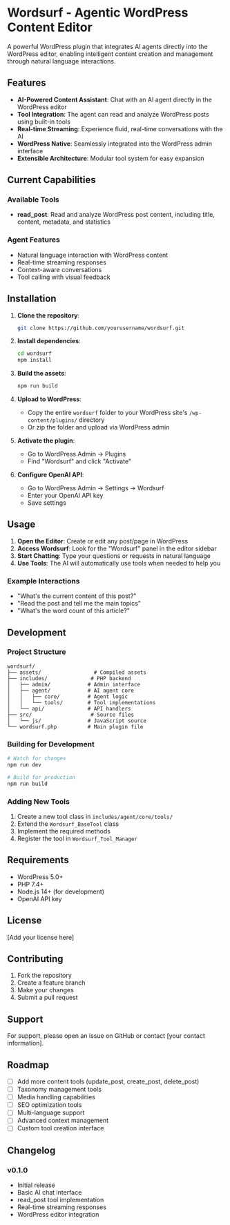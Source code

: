 # Wordsurf - Agentic WordPress Content Editor

A powerful WordPress plugin that integrates AI agents directly into the WordPress editor, enabling intelligent content creation and management through natural language interactions.

## Features

- **AI-Powered Content Assistant**: Chat with an AI agent directly in the WordPress editor
- **Tool Integration**: The agent can read and analyze WordPress posts using built-in tools
- **Real-time Streaming**: Experience fluid, real-time conversations with the AI
- **WordPress Native**: Seamlessly integrated into the WordPress admin interface
- **Extensible Architecture**: Modular tool system for easy expansion

## Current Capabilities

### Available Tools
- **read_post**: Read and analyze WordPress post content, including title, content, metadata, and statistics

### Agent Features
- Natural language interaction with WordPress content
- Real-time streaming responses
- Context-aware conversations
- Tool calling with visual feedback

## Installation

1. **Clone the repository**:
   ```bash
   git clone https://github.com/yourusername/wordsurf.git
   ```

2. **Install dependencies**:
   ```bash
   cd wordsurf
   npm install
   ```

3. **Build the assets**:
   ```bash
   npm run build
   ```

4. **Upload to WordPress**:
   - Copy the entire `wordsurf` folder to your WordPress site's `/wp-content/plugins/` directory
   - Or zip the folder and upload via WordPress admin

5. **Activate the plugin**:
   - Go to WordPress Admin → Plugins
   - Find "Wordsurf" and click "Activate"

6. **Configure OpenAI API**:
   - Go to WordPress Admin → Settings → Wordsurf
   - Enter your OpenAI API key
   - Save settings

## Usage

1. **Open the Editor**: Create or edit any post/page in WordPress
2. **Access Wordsurf**: Look for the "Wordsurf" panel in the editor sidebar
3. **Start Chatting**: Type your questions or requests in natural language
4. **Use Tools**: The AI will automatically use tools when needed to help you

### Example Interactions

- "What's the current content of this post?"
- "Read the post and tell me the main topics"
- "What's the word count of this article?"

## Development

### Project Structure

```
wordsurf/
├── assets/                 # Compiled assets
├── includes/              # PHP backend
│   ├── admin/            # Admin interface
│   ├── agent/            # AI agent core
│   │   ├── core/         # Agent logic
│   │   └── tools/        # Tool implementations
│   └── api/              # API handlers
├── src/                   # Source files
│   └── js/               # JavaScript source
└── wordsurf.php          # Main plugin file
```

### Building for Development

```bash
# Watch for changes
npm run dev

# Build for production
npm run build
```

### Adding New Tools

1. Create a new tool class in `includes/agent/core/tools/`
2. Extend the `Wordsurf_BaseTool` class
3. Implement the required methods
4. Register the tool in `Wordsurf_Tool_Manager`

## Requirements

- WordPress 5.0+
- PHP 7.4+
- Node.js 14+ (for development)
- OpenAI API key

## License

[Add your license here]

## Contributing

1. Fork the repository
2. Create a feature branch
3. Make your changes
4. Submit a pull request

## Support

For support, please open an issue on GitHub or contact [your contact information].

## Roadmap

- [ ] Add more content tools (update_post, create_post, delete_post)
- [ ] Taxonomy management tools
- [ ] Media handling capabilities
- [ ] SEO optimization tools
- [ ] Multi-language support
- [ ] Advanced context management
- [ ] Custom tool creation interface

## Changelog

### v0.1.0
- Initial release
- Basic AI chat interface
- read_post tool implementation
- Real-time streaming responses
- WordPress editor integration 